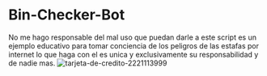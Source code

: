 # Bin-Checker-Bot
No me hago responsable del mal uso que puedan darle a este script es un ejemplo educativo para tomar conciencia de los peligros de las estafas por internet lo que haga con el es unica y exclusivamente su responsabilidad y de nadie mas.
![tarjeta-de-credito-2221113999](https://user-images.githubusercontent.com/117610367/215379108-10eb2c21-36b7-4407-a23d-e5f72a937369.jpg)


